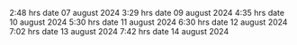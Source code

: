 2:48 hrs date 07 august 2024
3:29 hrs date 09 august 2024 
4:35 hrs date 10 august 2024
5:30 hrs date 11 august 2024
6:30 hrs date 12 august 2024
7:02 hrs date 13 august 2024
7:42 hrs date 14 august 2024